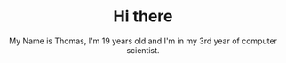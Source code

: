 <div align="center">
  <h1>Hi there</h1>
  <p>
    My Name is Thomas, I'm 19 years old and I'm in my 3rd year of computer scientist.
    
  </p>
</div>

<!--
**ThomasRey1/ThomasRey1** is a ✨ _special_ ✨ repository because its `README.md` (this file) appears on your GitHub profile.

Here are some ideas to get you started:

- 🔭 I’m currently working on ...
- 🌱 I’m currently learning ...
- 👯 I’m looking to collaborate on ...
- 🤔 I’m looking for help with ...
- 💬 Ask me about ...
- 📫 How to reach me: ...
- 😄 Pronouns: ...
- ⚡ Fun fact: ...
-->
